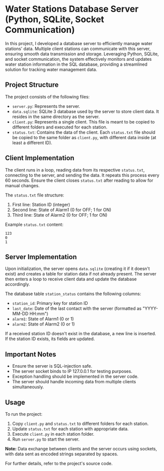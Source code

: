 # Water Stations Database Server (Python, SQLite, Socket Communication)

In this project, I developed a database server to efficiently manage water stations' data. Multiple client stations can communicate with this server, ensuring smooth data transmission and storage. Leveraging Python, SQLite, and socket communication, the system effectively monitors and updates water station information in the SQL database, providing a streamlined solution for tracking water management data.

## Project Structure

The project consists of the following files:

- `server.py`: Represents the server.
- `data.sqlite`: SQLite 3 database used by the server to store client data. It resides in the same directory as the server.
- `client.py`: Represents a single client. This file is meant to be copied to different folders and executed for each station.
- `status.txt`: Contains the data of the client. Each `status.txt` file should be copied to the same folder as `client.py`, with different data inside (at least a different ID).

## Client Implementation

The client runs in a loop, reading data from its respective `status.txt`, connecting to the server, and sending the data. It repeats this process every 60 seconds. Ensure the client closes `status.txt` after reading to allow for manual changes.

The `status.txt` file structure:
1. First line: Station ID (integer)
2. Second line: State of Alarm1 (0 for OFF; 1 for ON)
3. Third line: State of Alarm2 (0 for OFF; 1 for ON)

Example `status.txt` content:
```
123
0
1
```

## Server Implementation

Upon initialization, the server opens `data.sqlite` (creating it if it doesn't exist) and creates a table for station data if not already present. The server then enters a loop to receive client data and update the database accordingly.

The database table `station_status` contains the following columns:
- `station_id`: Primary key for station ID
- `last_date`: Date of the last contact with the server (formatted as "YYYY-MM-DD HH:mm")
- `alarm1`: State of Alarm1 (0 or 1)
- `alarm2`: State of Alarm2 (0 or 1)

If a received station ID doesn't exist in the database, a new line is inserted. If the station ID exists, its fields are updated.

## Important Notes

- Ensure the server is SQL-injection safe.
- The server socket binds to IP 127.0.0.1 for testing purposes.
- Exception handling should be implemented in the server code.
- The server should handle incoming data from multiple clients simultaneously.

## Usage

To run the project:
1. Copy `client.py` and `status.txt` to different folders for each station.
2. Update `status.txt` for each station with appropriate data.
3. Execute `client.py` in each station folder.
4. Run `server.py` to start the server.

**Note:** Data exchange between clients and the server occurs using sockets, with data sent as encoded strings separated by spaces.

For further details, refer to the project's source code.
